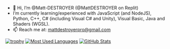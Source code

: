 - 👋 Hi, I’m @Matt-DESTROYER (@MattDESTROYER on Replit)
- I’m currently learning/experienced with JavaScript (and NodeJS), Python, C++, C# (including Visual C# and Unity), Visual Basic, Java and Shaders (WGSL).
- 📫 Reach me at: mattdestroyerpro@gmail.com

[![trophy](https://github-profile-trophy.vercel.app/?username=Matt-DESTROYER)](https://github.com/Matt-DESTROYER)
[![Most Used Languages](https://github-readme-stats.vercel.app/api/top-langs/?username=Matt-DESTROYER&theme=gruvbox_light)](https://github.com/Matt-DESTROYER)
[![GitHub Stats](https://github-readme-stats.vercel.app/api?username=Matt-DESTROYER&show_icons=true&count_private=true&theme=gruvbox_light)](https://github.com/Matt-DESTROYER)
